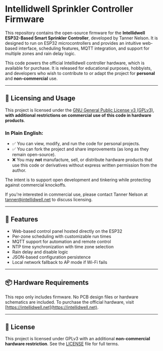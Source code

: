 # Intellidwell Sprinkler Controller Firmware

This repository contains the open-source firmware for the **Intellidwell ESP32-Based Smart Sprinkler Controller**, developed by Tanner Nelson. It is designed to run on ESP32 microcontrollers and provides an intuitive web-based interface, scheduling features, MQTT integration, and support for multiple zones and rain delay logic.

This code powers the official Intellidwell controller hardware, which is available for purchase. It is released for educational purposes, hobbyists, and developers who wish to contribute to or adapt the project for **personal** and **non-commercial** use.

---

## 🚫 Licensing and Usage

This project is licensed under the [GNU General Public License v3 (GPLv3)](https://www.gnu.org/licenses/gpl-3.0.en.html), **with additional restrictions on commercial use of this code in hardware products**.

### In Plain English:
- ✅ You can view, modify, and run the code for personal projects.
- ✅ You can fork the project and share improvements (as long as they remain open-source).
- ❌ You may **not** manufacture, sell, or distribute hardware products that use this code or derivatives without express written permission from the author.

The intent is to support open development and tinkering while protecting against commercial knockoffs.

If you're interested in commercial use, please contact Tanner Nelson at [tanner@intellidwell.net](mailto:tanner@intellidwell.net) to discuss licensing.

---

## 🔧 Features
- Web-based control panel hosted directly on the ESP32
- Per-zone scheduling with customizable run times
- MQTT support for automation and remote control
- NTP time synchronization with time zone selection
- Rain delay and disable logic
- JSON-based configuration persistence
- Local network fallback to AP mode if Wi-Fi fails

---

## 📦 Hardware Requirements
This repo only includes firmware. No PCB design files or hardware schematics are included. To purchase the official hardware, visit [https://intellidwell.net](https://intellidwell.net).

---

## 📄 License

This project is licensed under GPLv3 with an additional **non-commercial hardware restriction**. See the [LICENSE](./LICENSE) file for full terms.


